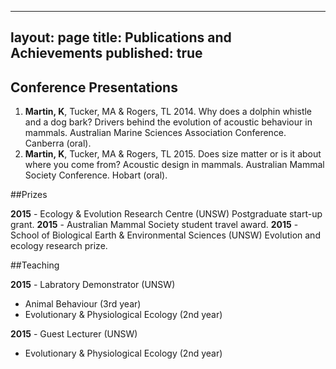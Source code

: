  ---
layout: page
title: Publications and Achievements
published: true
 ---

## Conference Presentations

1. **Martin, K**, Tucker, MA & Rogers, TL 2014. Why does a dolphin whistle and a dog bark? Drivers behind the evolution of acoustic behaviour in mammals. Australian Marine Sciences Association Conference. Canberra (oral).
2. **Martin, K**, Tucker, MA & Rogers, TL 2015. Does size matter or is it about where you come from? Acoustic design in mammals. Australian Mammal Society Conference. Hobart (oral).


##Prizes

**2015** - Ecology & Evolution Research Centre (UNSW) Postgraduate start-up grant.
**2015** - Australian Mammal Society student travel award.
**2015** - School of Biological Earth & Environmental Sciences (UNSW) Evolution and ecology research prize.


##Teaching


**2015** - Labratory Demonstrator (UNSW)
- Animal Behaviour (3rd year)
- Evolutionary & Physiological Ecology (2nd year)

**2015** - Guest Lecturer (UNSW)
- Evolutionary & Physiological Ecology (2nd year)







